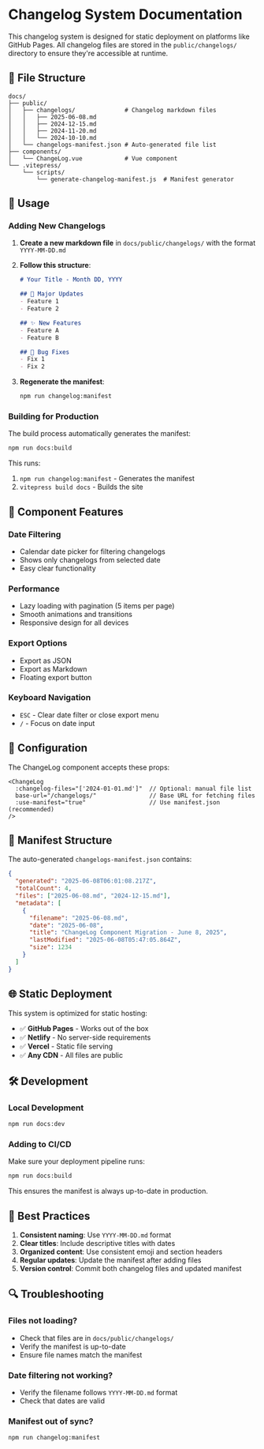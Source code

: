# Changelog System Documentation

This changelog system is designed for static deployment on platforms like GitHub Pages. All changelog files are stored in the `public/changelogs/` directory to ensure they're accessible at runtime.

## 📁 File Structure

```
docs/
├── public/
│   ├── changelogs/              # Changelog markdown files
│   │   ├── 2025-06-08.md
│   │   ├── 2024-12-15.md
│   │   ├── 2024-11-20.md
│   │   └── 2024-10-10.md
│   └── changelogs-manifest.json # Auto-generated file list
├── components/
│   └── ChangeLog.vue            # Vue component
└── .vitepress/
    └── scripts/
        └── generate-changelog-manifest.js  # Manifest generator
```

## 🚀 Usage

### Adding New Changelogs

1. **Create a new markdown file** in `docs/public/changelogs/` with the format `YYYY-MM-DD.md`
2. **Follow this structure**:
   ```markdown
   # Your Title - Month DD, YYYY
   
   ## 🚀 Major Updates
   - Feature 1
   - Feature 2
   
   ## ✨ New Features
   - Feature A
   - Feature B
   
   ## 🐛 Bug Fixes
   - Fix 1
   - Fix 2
   ```

3. **Regenerate the manifest**:
   ```bash
   npm run changelog:manifest
   ```

### Building for Production

The build process automatically generates the manifest:

```bash
npm run docs:build
```

This runs:
1. `npm run changelog:manifest` - Generates the manifest
2. `vitepress build docs` - Builds the site

## 🎨 Component Features

### Date Filtering
- Calendar date picker for filtering changelogs
- Shows only changelogs from selected date
- Easy clear functionality

### Performance
- Lazy loading with pagination (5 items per page)
- Smooth animations and transitions
- Responsive design for all devices

### Export Options
- Export as JSON
- Export as Markdown
- Floating export button

### Keyboard Navigation
- `ESC` - Clear date filter or close export menu
- `/` - Focus on date input

## 🔧 Configuration

The ChangeLog component accepts these props:

```vue
<ChangeLog 
  :changelog-files="['2024-01-01.md']"  // Optional: manual file list
  base-url="/changelogs/"               // Base URL for fetching files
  :use-manifest="true"                  // Use manifest.json (recommended)
/>
```

## 📝 Manifest Structure

The auto-generated `changelogs-manifest.json` contains:

```json
{
  "generated": "2025-06-08T06:01:08.217Z",
  "totalCount": 4,
  "files": ["2025-06-08.md", "2024-12-15.md"],
  "metadata": [
    {
      "filename": "2025-06-08.md",
      "date": "2025-06-08", 
      "title": "ChangeLog Component Migration - June 8, 2025",
      "lastModified": "2025-06-08T05:47:05.864Z",
      "size": 1234
    }
  ]
}
```

## 🌐 Static Deployment

This system is optimized for static hosting:

- ✅ **GitHub Pages** - Works out of the box
- ✅ **Netlify** - No server-side requirements
- ✅ **Vercel** - Static file serving
- ✅ **Any CDN** - All files are public

## 🛠️ Development

### Local Development
```bash
npm run docs:dev
```

### Adding to CI/CD
Make sure your deployment pipeline runs:
```bash
npm run docs:build
```

This ensures the manifest is always up-to-date in production.

## 🎯 Best Practices

1. **Consistent naming**: Use `YYYY-MM-DD.md` format
2. **Clear titles**: Include descriptive titles with dates
3. **Organized content**: Use consistent emoji and section headers
4. **Regular updates**: Update the manifest after adding files
5. **Version control**: Commit both changelog files and updated manifest

## 🔍 Troubleshooting

### Files not loading?
- Check that files are in `docs/public/changelogs/`
- Verify the manifest is up-to-date
- Ensure file names match the manifest

### Date filtering not working?
- Verify the filename follows `YYYY-MM-DD.md` format
- Check that dates are valid

### Manifest out of sync?
```bash
npm run changelog:manifest
```

